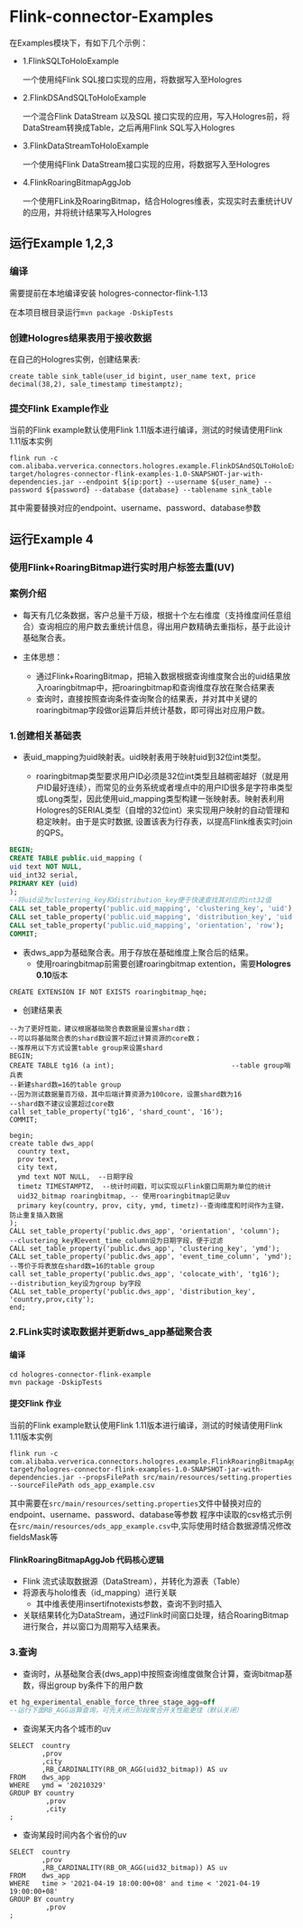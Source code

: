 # Flink-connector-Examples
在Examples模块下，有如下几个示例：

* 1.FlinkSQLToHoloExample
  
    一个使用纯Flink SQL接口实现的应用，将数据写入至Hologres
* 2.FlinkDSAndSQLToHoloExample
  
    一个混合Flink DataStream 以及SQL 接口实现的应用，写入Hologres前，将DataStream转换成Table，之后再用Flink SQL写入Hologres
* 3.FlinkDataStreamToHoloExample
  
    一个使用纯Flink DataStream接口实现的应用，将数据写入至Hologres
* 4.FlinkRoaringBitmapAggJob

    一个使用FLink及RoaringBitmap，结合Hologres维表，实现实时去重统计UV的应用，并将统计结果写入Hologres

## 运行Example 1,2,3

### 编译

需要提前在本地编译安装 hologres-connector-flink-1.13

在本项目根目录运行```mvn package -DskipTests```

### 创建Hologres结果表用于接收数据
在自己的Hologres实例，创建结果表:

```create table sink_table(user_id bigint, user_name text, price decimal(38,2), sale_timestamp timestamptz);```

### 提交Flink Example作业
当前的Flink example默认使用Flink 1.11版本进行编译，测试的时候请使用Flink 1.11版本实例

```
flink run -c com.alibaba.ververica.connectors.hologres.example.FlinkDSAndSQLToHoloExample target/hologres-connector-flink-examples-1.0-SNAPSHOT-jar-with-dependencies.jar --endpoint ${ip:port} --username ${user_name} --password ${password} --database {database} --tablename sink_table
```

其中需要替换对应的endpoint、username、password、database参数

## 运行Example 4 

### 使用Flink+RoaringBitmap进行实时用户标签去重(UV)

### 案例介绍

* 每天有几亿条数据，客户总量千万级，根据十个左右维度（支持维度间任意组合）查询相应的用户数去重统计信息，得出用户数精确去重指标，基于此设计基础聚合表。

* 主体思想：
  * 通过Flink+RoaringBitmap，把输入数据根据查询维度聚合出的uid结果放入roaringbitmap中，把roaringbitmap和查询维度存放在聚合结果表
  * 查询时，直接按照查询条件查询聚合的结果表，并对其中关键的roaringbitmap字段做or运算后并统计基数，即可得出对应用户数。
  
### 1.创建相关基础表

* 表uid_mapping为uid映射表。uid映射表用于映射uid到32位int类型。

    * roaringbitmap类型要求用户ID必须是32位int类型且越稠密越好（就是用户ID最好连续），而常见的业务系统或者埋点中的用户ID很多是字符串类型或Long类型，因此使用uid_mapping类型构建一张映射表。映射表利用Hologres的SERIAL类型（自增的32位int）来实现用户映射的自动管理和稳定映射。由于是实时数据, 设置该表为行存表，以提高Flink维表实时join的QPS。

```sql
BEGIN;
CREATE TABLE public.uid_mapping (
uid text NOT NULL,
uid_int32 serial,
PRIMARY KEY (uid)
);
--将uid设为clustering_key和distribution_key便于快速查找其对应的int32值
CALL set_table_property('public.uid_mapping', 'clustering_key', 'uid');
CALL set_table_property('public.uid_mapping', 'distribution_key', 'uid');
CALL set_table_property('public.uid_mapping', 'orientation', 'row');
COMMIT;
```
* 表dws_app为基础聚合表。用于存放在基础维度上聚合后的结果。
    * 使用roaringbitmap前需要创建roaringbitmap extention，需要**Hologres 0.10**版本

```
CREATE EXTENSION IF NOT EXISTS roaringbitmap_hqe;

```
  * 创建结果表
```
--为了更好性能，建议根据基础聚合表数据量设置shard数；
--可以将基础聚合表的shard数设置不超过计算资源的core数；
--推荐用以下方式设置table group来设置shard
BEGIN;
CREATE TABLE tg16 (a int);                             --table group哨兵表
--新建shard数=16的table group
--因为测试数据量百万级，其中后端计算资源为100core，设置shard数为16
--shard数不建议设置超过core数
call set_table_property('tg16', 'shard_count', '16'); 
COMMIT;

begin;
create table dws_app(
  country text,
  prov text,
  city text, 
  ymd text NOT NULL,  --日期字段
  timetz TIMESTAMPTZ,  --统计时间戳，可以实现以Flink窗口周期为单位的统计
  uid32_bitmap roaringbitmap, -- 使用roaringbitmap记录uv
  primary key(country, prov, city, ymd, timetz)--查询维度和时间作为主键，防止重复插入数据
);
CALL set_table_property('public.dws_app', 'orientation', 'column');
--clustering_key和event_time_column设为日期字段，便于过滤
CALL set_table_property('public.dws_app', 'clustering_key', 'ymd');
CALL set_table_property('public.dws_app', 'event_time_column', 'ymd');
--等价于将表放在shard数=16的table group
call set_table_property('public.dws_app', 'colocate_with', 'tg16');
--distribution_key设为group by字段
CALL set_table_property('public.dws_app', 'distribution_key', 'country,prov,city');
end;
```

### 2.FLink实时读取数据并更新dws_app基础聚合表

#### 编译

```
cd hologres-connector-flink-example
mvn package -DskipTests
```

#### 提交Flink 作业
当前的Flink example默认使用Flink 1.11版本进行编译，测试的时候请使用Flink 1.11版本实例

```
flink run -c com.alibaba.ververica.connectors.hologres.example.FlinkRoaringBitmapAggJob target/hologres-connector-flink-examples-1.0-SNAPSHOT-jar-with-dependencies.jar --propsFilePath src/main/resources/setting.properties --sourceFilePath ods_app_example.csv
```

其中需要在```src/main/resources/setting.properties```文件中替换对应的endpoint、username、password、database等参数
程序中读取的csv格式示例在```src/main/resources/ods_app_example.csv```中,实际使用时结合数据源情况修改fieldsMask等

#### FlinkRoaringBitmapAggJob 代码核心逻辑
* Flink 流式读取数据源（DataStream），并转化为源表（Table）
* 将源表与holo维表（id_mapping）进行关联
    * 其中维表使用insertifnotexists参数，查询不到时插入
* 关联结果转化为DataStream，通过Flink时间窗口处理，结合RoaringBitmap进行聚合，并以窗口为周期写入结果表。

### 3.查询

* 查询时，从基础聚合表(dws_app)中按照查询维度做聚合计算，查询bitmap基数，得出group by条件下的用户数

```sql
et hg_experimental_enable_force_three_stage_agg=off    
--运行下面RB_AGG运算查询，可先关闭三阶段聚合开关性能更佳（默认关闭）
```

* 查询某天内各个城市的uv

```
SELECT  country
        ,prov
        ,city
        ,RB_CARDINALITY(RB_OR_AGG(uid32_bitmap)) AS uv
FROM    dws_app
WHERE   ymd = '20210329'
GROUP BY country
         ,prov
         ,city
;
```

* 查询某段时间内各个省份的uv

```
SELECT  country
        ,prov
        ,RB_CARDINALITY(RB_OR_AGG(uid32_bitmap)) AS uv
FROM    dws_app
WHERE   time > '2021-04-19 18:00:00+08' and time < '2021-04-19 19:00:00+08'
GROUP BY country
         ,prov
;
```
